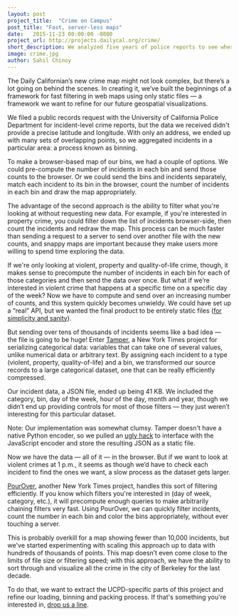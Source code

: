 ```yaml
---
layout: post
project_title:  "Crime on Campus"
post_title: "Fast, server-less maps"
date:   2015-11-23 00:00:00 -0800
project_url: http://projects.dailycal.org/crime/
short_description: We analyzed five years of police reports to see where and when crime occurs most often.
image: crime.jpg
author: Sahil Chinoy
---
```


The Daily Californian’s new crime map might not look complex, but there’s a lot going on behind the scenes. In creating it, we’ve built the beginnings of a framework for fast filtering in web maps using only static files — a framework we want to refine for our future geospatial visualizations.

We filed a public records request with the University of California Police Department for incident-level crime reports, but the data we received didn't provide a precise latitude and longitude. With only an address, we ended up with many sets of overlapping points, so we aggregated incidents in a particular area: a process known as binning.

To make a browser-based map of our bins, we had a couple of options. We could pre-compute the number of incidents in each bin and send those counts to the browser. Or we could send the bins and incidents separately, match each incident to its bin in the browser, count the number of incidents in each bin and draw the map appropriately.

The advantage of the second approach is the ability to filter what you're looking at without requesting new data. For example, if you're interested in property crime, you could filter down the list of incidents browser-side, then count the incidents and redraw the map. This process can be much faster than sending a request to a server to send over another file with the new counts, and snappy maps are important because they make users more willing to spend time exploring the data.

If we're only looking at violent, property and quality-of-life crime, though, it makes sense to precompute the number of incidents in each bin for each of those categories and then send the data over once. But what if we’re interested in violent crime that happens at a specific time on a specific day of the week? Now we have to compute and send over an increasing number of counts, and this system quickly becomes unwieldy. We could have set up a “real” API, but we wanted the final product to be entirely static files ([for simplicity and sanity](http://django-bakery.readthedocs.org/en/latest/#why-and-what-for)).

But sending over tens of thousands of incidents seems like a bad idea — the file is going to be huge! Enter [Tamper](http://nytimes.github.io/tamper/), a New York Times project for serializing categorical data: variables that can take one of several values, unlike numerical data or arbitrary text. By assigning each incident to a type (violent, property, quality-of-life) and a bin, we transformed our source records to a large categorical dataset, one that can be really efficiently compressed.

Our incident data, a JSON file, ended up being 41 KB. We included the category, bin, day of the week, hour of the day, month and year, though we didn’t end up providing controls for most of those filters — they just weren’t interesting for this particular dataset.

Note: Our implementation was somewhat clumsy. Tamper doesn't have a native Python encoder, so we pulled an [ugly hack](https://github.com/sahilchinoy/ucpd-crime/blob/master/ucpd/management/commands/pack.py) to interface with the JavaScript encoder and store the resulting JSON as a static file.

Now we have the data — all of it — in the browser. But if we want to look at violent crimes at 1 p.m., it seems as though we’d have to check each incident to find the ones we want, a slow process as the dataset gets larger.

[PourOver](http://nytimes.github.io/pourover/), another New York Times project, handles this sort of filtering efficiently. If you know which filters you're interested in (day of week, category, etc.), it will precompute enough queries to make arbitrarily chaining filters very fast. Using PourOver, we can quickly filter incidents, count the number in each bin and color the bins appropriately, without ever touching a server.

This is probably overkill for a map showing fewer than 10,000 incidents, but we've started experimenting with scaling this approach up to data with hundreds of thousands of points. This map doesn’t even come close to the limits of file size or filtering speed; with this approach, we have the ability to sort through and visualize all the crime in the city of Berkeley for the last decade.

To do that, we want to extract the UCPD-specific parts of this project and refine our loading, binning and packing process. If that's something you're interested in, [drop us a line](mailto:schinoy@dailycal.org).
